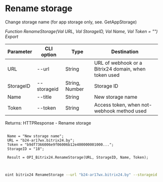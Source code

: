 ﻿---
sidebar_position: 4
---

# Rename storage
 Change storage name (for app storage only, see. GetAppStorage)


*Function RenameStorage(Val URL, Val StorageID, Val Name, Val Token = "") Export*

 | Parameter | CLI option | Type | Destination |
 |-|-|-|-|
 | URL | --url | String | URL of webhook or a Bitrix24 domain, when token used |
 | StorageID | --storageid | String, Number | Storage ID |
 | Name | --title | String | New storage name |
 | Token | --token | String | Access token, when not-webhook method used |

 
 Returns: HTTPResponse - Rename storage

```bsl title="Code example"
	
 Name = "New storage name";
 URL = "b24-ar17wx.bitrix24.by";
 Token = "b9df7366006e9f06006b12e400000001000...";
 StorageID = "18";
 
 Result = OPI_Bitrix24.RenameStorage(URL, StorageID, Name, Token);
	
```

```sh title="CLI command example"
 
oint bitrix24 RenameStorage --url "b24-ar17wx.bitrix24.by" --storageid "18" --title %title% --token "b9df7366006e9f06006b12e400000001000..."

```


```json title="Result"



```
